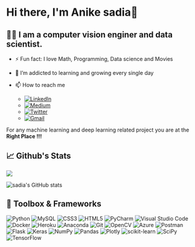 # Hi there, I'm Anike sadia👋

## 👩‍💻  I am a computer vision enginer and data scientist.



- ⚡ Fun fact: I love Math, Programming, Data science and Movies
- 🌱 I’m addicted to learning and growing every single day
- 📫 How to reach me  

    - [![LinkedIn](https://img.shields.io/badge/linkedin-%230077B5.svg?style=for-the-badge&logo=linkedin&logoColor=white)](https://www.linkedin.com/in/memudu-alimatou-sadia-542090194/)   
    -  [![Medium](https://img.shields.io/badge/Medium-12100E?style=for-the-badge&logo=medium&logoColor=white)](https://memudualimatou.medium.com/)      
    -  [![Twitter](https://img.shields.io/badge/aniikeS-%231DA1F2.svg?style=for-the-badge&logo=Twitter&logoColor=white)](https://twitter.com/aniikes?lang=en)
    -  [![Gmail](https://img.shields.io/badge/Gmail-D14836?style=for-the-badge&logo=gmail&logoColor=white)](anikesadia01@gmail.com)


For any machine learning and deep learning related project you are at the **Right Place !!!**


## 📈 Github's Stats

![](https://komarev.com/ghpvc/?username=memudualimatou)

![sadia's GitHub stats](https://github-readme-stats.vercel.app/api?username=memudualimatou&show_icons=true&theme=radical)  

<!-- [![Top Langs](https://github-readme-stats.vercel.app/api/top-langs/?username=memudualimatou&theme=radical&layout=compact)](https://github.com/memudualimatou/github-readme-stats) -->


## 🧰 Toolbox & Frameworks

![Python](https://img.shields.io/badge/python-3670A0?style=for-the-badge&logo=python&logoColor=ffdd54) ![MySQL](https://img.shields.io/badge/mysql-%2300f.svg?style=for-the-badge&logo=mysql&logoColor=white) ![CSS3](https://img.shields.io/badge/css3-%231572B6.svg?style=for-the-badge&logo=css3&logoColor=white) ![HTML5](https://img.shields.io/badge/html5-%23E34F26.svg?style=for-the-badge&logo=html5&logoColor=white) ![PyCharm](https://img.shields.io/badge/pycharm-143?style=for-the-badge&logo=pycharm&logoColor=black&color=black&labelColor=green) ![Visual Studio Code](https://img.shields.io/badge/Visual%20Studio%20Code-0078d7.svg?style=for-the-badge&logo=visual-studio-code&logoColor=white) ![Docker](https://img.shields.io/badge/docker-%230db7ed.svg?style=for-the-badge&logo=docker&logoColor=white) ![Heroku](https://img.shields.io/badge/heroku-%23430098.svg?style=for-the-badge&logo=heroku&logoColor=white) ![Anaconda](https://img.shields.io/badge/Anaconda-%2344A833.svg?style=for-the-badge&logo=anaconda&logoColor=white) ![Git](https://img.shields.io/badge/git-%23F05033.svg?style=for-the-badge&logo=git&logoColor=white) ![OpenCV](https://img.shields.io/badge/opencv-%23white.svg?style=for-the-badge&logo=opencv&logoColor=white) ![Azure](https://img.shields.io/badge/azure-%230072C6.svg?style=for-the-badge&logo=azure-devops&logoColor=white) ![Postman](https://img.shields.io/badge/Postman-FF6C37?style=for-the-badge&logo=postman&logoColor=white) ![Flask](https://img.shields.io/badge/flask-%23000.svg?style=for-the-badge&logo=flask&logoColor=white) ![Keras](https://img.shields.io/badge/Keras-%23D00000.svg?style=for-the-badge&logo=Keras&logoColor=white)	![NumPy](https://img.shields.io/badge/numpy-%23013243.svg?style=for-the-badge&logo=numpy&logoColor=white) ![Pandas](https://img.shields.io/badge/pandas-%23150458.svg?style=for-the-badge&logo=pandas&logoColor=white) ![Plotly](https://img.shields.io/badge/Plotly-%233F4F75.svg?style=for-the-badge&logo=plotly&logoColor=white) ![scikit-learn](https://img.shields.io/badge/scikit--learn-%23F7931E.svg?style=for-the-badge&logo=scikit-learn&logoColor=white) ![SciPy](https://img.shields.io/badge/SciPy-%230C55A5.svg?style=for-the-badge&logo=scipy&logoColor=%white) ![TensorFlow](https://img.shields.io/badge/TensorFlow-%23FF6F00.svg?style=for-the-badge&logo=TensorFlow&logoColor=white)



<!--
**memudualimatou/memudualimatou** is a ✨ _special_ ✨ repository because its `README.md` (this file) appears on your GitHub profile.

Here are some ideas to get you started:

- 🔭 I’m currently working on ...
- 🌱 I’m currently learning ...
- 👯 I’m looking to collaborate on ...
- 🤔 I’m looking for help with ...
- 💬 Ask me about ...
- 📫 How to reach me: ...
- 😄 Pronouns: ...
- ⚡ Fun fact: ...
-->
